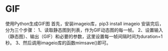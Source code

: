 # GIF
使用Python生成GIF图
首先，安装imageio库，pip3 install imageio
安装完后，分为三个步骤：
1、读取静态图到列表，作为GIF动态图的每一帧。
2、设置输入（静态图）、输出（GIF）和必要的参数，这里设置每一帧间隔时间为duration=1秒。
3、然后调用imageio库的函数mimsave()即可。
